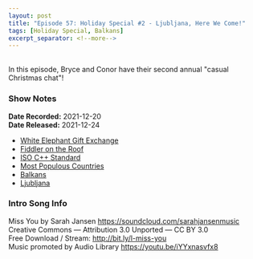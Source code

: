 ```yaml
---
layout: post
title: "Episode 57: Holiday Special #2 - Ljubljana, Here We Come!"
tags: [Holiday Special, Balkans]
excerpt_separator: <!--more-->
---
```


<div id="buzzsprout-player-9784978"></div><script src="https://www.buzzsprout.com/1501960/9784978-episode-57-holiday-special-2-ljubljana-here-we-come.js?container_id=buzzsprout-player-9784978&player=small" type="text/javascript" charset="utf-8"></script>

<br>In this episode, Bryce and Conor have their second annual "casual Christmas chat"!

<!--more-->

### Show Notes

**Date Recorded:** 2021-12-20 <br>
**Date Released:** 2021-12-24

* [White Elephant Gift Exchange](https://en.wikipedia.org/wiki/White_elephant_gift_exchange)
* [Fiddler on the Roof](https://en.wikipedia.org/wiki/Fiddler_on_the_Roof_(film))
* [ISO C++ Standard](https://isocpp.org/std/the-standard)
* [Most Populous Countries](https://www.worldometers.info/world-population/population-by-country/)
* [Balkans](https://en.wikipedia.org/wiki/Balkans)
* [Ljubljana](https://en.wikipedia.org/wiki/Ljubljana)

### Intro Song Info

Miss You by Sarah Jansen https://soundcloud.com/sarahjansenmusic<br>
Creative Commons — Attribution 3.0 Unported — CC BY 3.0<br>
Free Download / Stream: http://bit.ly/l-miss-you<br>
Music promoted by Audio Library https://youtu.be/iYYxnasvfx8<br>